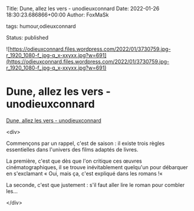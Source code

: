 Title: Dune, allez les vers - unodieuxconnard
Date: 2022-01-26 18:30:23.686866+00:00
Author: FoxMaSk 

tags: humour,odieuxconnard

Status: published


![https://odieuxconnard.files.wordpress.com/2022/01/3730759.jpg-r_1920_1080-f_jpg-q_x-xxyxx.jpg?w=691](https://odieuxconnard.files.wordpress.com/2022/01/3730759.jpg-r_1920_1080-f_jpg-q_x-xxyxx.jpg?w=691)


# Dune, allez les vers - unodieuxconnard

[Dune, allez les vers - unodieuxconnard](https://unodieuxconnard.com/2022/01/21/dune-allez-les-vers/)

&lt;div&gt;

Commençons par un rappel, c&#39;est de saison : il existe trois règles
essentielles dans l&#39;univers des films adaptés de livres.

La première, c&#39;est que dès que l&#39;on critique ces œuvres
cinématographiques, il se trouve inévitablement quelqu&#39;un pour débarquer
en s&#39;exclamant « Oui, mais ça, c&#39;est expliqué dans les romans !« 

La seconde, c&#39;est que justement : s&#39;il faut aller lire le roman pour
combler les...

&lt;/div&gt;
